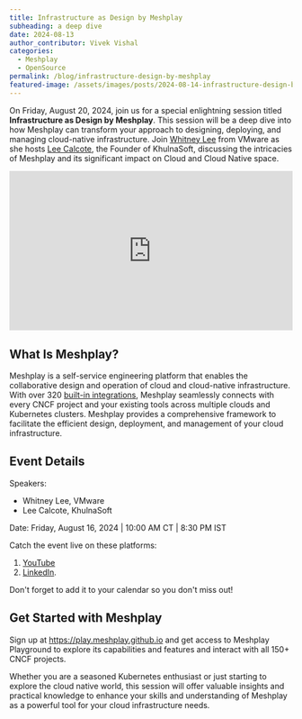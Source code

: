 ```yaml
---
title: Infrastructure as Design by Meshplay
subheading: a deep dive
date: 2024-08-13
author_contributor: Vivek Vishal
categories: 
  - Meshplay
  - OpenSource
permalink: /blog/infrastructure-design-by-meshplay
featured-image: /assets/images/posts/2024-08-14-infrastructure-design-by-meshplay/deep-dive.png
---
```

On Friday, August 20, 2024, join us for a special enlightning session titled **Infrastructure as Design by Meshplay**. This session will be a deep dive into how Meshplay can transform your approach to designing, deploying, and managing cloud-native infrastructure.  Join [Whitney Lee](https://www.linkedin.com/in/whitneylee/) from VMware as she hosts [Lee Calcote](https://khulnasoft.com/community/member/lee-calcote), the Founder of KhulnaSoft, discussing the intricacies of Meshplay and its significant impact on Cloud and Cloud Native space.

<div style="  position: relative;width: 100%;overflow: hidden;padding-top: 56.25%;">
<iframe style="  position: absolute;top: 0;left: 0;bottom: 0;right: 0;width: 100%;height: 100%;border: none;" src="https://www.youtube.com/embed/JqZ4UZrHdw4?si=lvVMGRqp0WCQFugc" title="YouTube video player" frameborder="0" allow="accelerometer; autoplay; clipboard-write; encrypted-media; gyroscope; picture-in-picture; web-share" referrerpolicy="strict-origin-when-cross-origin" allowfullscreen></iframe>
</div>


## What Is Meshplay?

Meshplay is a self-service engineering platform that enables the collaborative design and operation of cloud and cloud-native infrastructure. With over 320 [built-in integrations](https://khulnasoft.com/cloud-native-management/meshplay/integrations), Meshplay seamlessly connects with every CNCF project and your existing tools across multiple clouds and Kubernetes clusters. Meshplay provides a comprehensive framework to facilitate the efficient design, deployment, and management of your cloud infrastructure.

## Event Details

Speakers: 
 - Whitney Lee, VMware
 - Lee Calcote, KhulnaSoft

Date: Friday, August 16, 2024 | 10:00 AM CT | 8:30 PM IST

Catch the event live on these platforms:
 1. [YouTube](http://youtu.be/DfTvlSwE8R4) 
 2.  [LinkedIn](https://www.linkedin.com/events/7229141688722620416).
 
Don't forget to add it to your calendar so you don't miss out!

## Get Started with Meshplay
Sign up at <a href="https://play.meshplay.github.io" target="_blank">https://play.meshplay.github.io</a> and get access to Meshplay Playground to explore its capabilities and features and interact with all 150+ CNCF projects.


Whether you are a seasoned Kubernetes enthusiast or just starting to explore the cloud native world, this session will offer valuable insights and practical knowledge to enhance your skills and understanding of Meshplay as a powerful tool for your cloud infrastructure needs.

